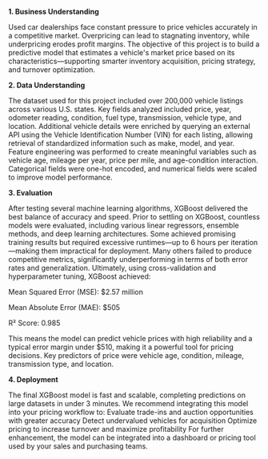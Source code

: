 **1. Business Understanding**

Used car dealerships face constant pressure to price vehicles accurately in a competitive market. Overpricing can lead to stagnating inventory, while underpricing erodes profit margins. The objective of this project is to build a predictive model that estimates a vehicle's market price based on its characteristics—supporting smarter inventory acquisition, pricing strategy, and turnover optimization.

**2. Data Understanding**

The dataset used for this project included over 200,000 vehicle listings across various U.S. states. Key fields analyzed included price, year, odometer reading, condition, fuel type, transmission, vehicle type, and location. Additional vehicle details were enriched by querying an external API using the Vehicle Identification Number (VIN) for each listing, allowing retrieval of standardized information such as make, model, and year. Feature engineering was performed to create meaningful variables such as vehicle age, mileage per year, price per mile, and age-condition interaction. Categorical fields were one-hot encoded, and numerical fields were scaled to improve model performance.

**3. Evaluation**

After testing several machine learning algorithms, XGBoost delivered the best balance of accuracy and speed. Prior to settling on XGBoost, countless models were evaluated, including various linear regressors, ensemble methods, and deep learning architectures. Some achieved promising training results but required excessive runtimes—up to 6 hours per iteration—making them impractical for deployment. Many others failed to produce competitive metrics, significantly underperforming in terms of both error rates and generalization. Ultimately, using cross-validation and hyperparameter tuning, XGBoost achieved:

Mean Squared Error (MSE): $2.57 million

Mean Absolute Error (MAE): $505

R² Score: 0.985

This means the model can predict vehicle prices with high reliability and a typical error margin under $510, making it a powerful tool for pricing decisions. Key predictors of price were vehicle age, condition, mileage, transmission type, and location.

**4. Deployment**

The final XGBoost model is fast and scalable, completing predictions on large datasets in under 3 minutes. We recommend integrating this model into your pricing workflow to:
Evaluate trade-ins and auction opportunities with greater accuracy
Detect undervalued vehicles for acquisition
Optimize pricing to increase turnover and maximize profitability
For further enhancement, the model can be integrated into a dashboard or pricing tool used by your sales and purchasing teams.
